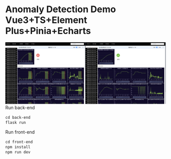 # Anomaly Detection Demo Vue3+TS+Element Plus+Pinia+Echarts
![](p1.png)
Run back-end
```
cd back-end
flask run
```

Run front-end
```
cd front-end
npm install
npm run dev
```

